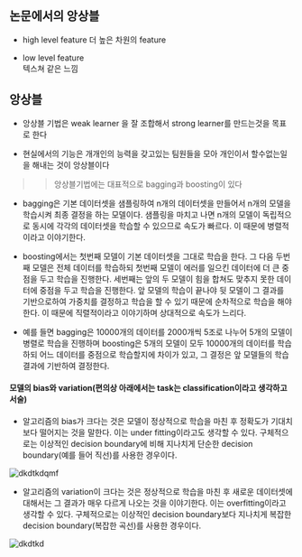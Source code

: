 ## 논문에서의 앙상블 

- high level feature 
더 높은 차원의 feature 

- low level feature  
텍스쳐 같은 느낌  

## 앙상블
- 앙상블 기법은 weak learner 을 잘 조합해서 strong learner를 만드는것을 목표로 한다 

- 현실에서의 기능은 개개인의 능력을 갖고있는 팀원들을 모아 개인이서 할수없는일을 해내는 것이 앙상블이다 


>> 앙상블기법에는 대표적으로 bagging과 boosting이 있다

- bagging은 기본 데이터셋을 샘플링하여 n개의 데이터셋을 만들어서 n개의 모델을 학습시켜 최종 결정을 하는 모델이다. 샘플링을 마치고 나면 n개의 모델이 독립적으로 동시에 각각의 데이터셋을 학습할 수 있으므로 속도가 빠르다. 이 때문에 병렬적이라고 이야기한다.



- boosting에서는 첫번째 모델이 기본 데이터셋을 그대로 학습을 한다. 그 다음 두번째 모델은 전체 데이터를 학습하되 첫번째 모델이 에러를 일으킨 데이터에 더 큰 중점을 두고 학습을 진행한다. 세번째는 앞의 두 모델이 힘을 합쳐도 맞추지 못한 데이터에 중점을 두고 학습을 진행한다. 앞 모델의 학습이 끝나야 뒷 모델이 그 결과를 기반으로하여 가중치를 결정하고 학습을 할 수 있기 때문에 순차적으로 학습을 해야한다. 이 때문에 직렬적이라고 이야기하며 상대적으로 속도가 느리다.


- 예를 들면 bagging은 10000개의 데이터를 2000개씩 5조로 나누어 5개의 모델이 병렬로 학습을 진행하며 boosting은 5개의 모델이 모두 10000개의 데이터를 학습하되 어느 데이터를 중점으로 학습할지에 차이가 있고, 그 결정은 앞 모델들의 학습결과에 기반하여 결정한다.

#### 모델의 bias와 variation(편의상 아래에서는 task는 classification이라고 생각하고 서술)

- 알고리즘의 bias가 크다는 것은 모델이 정상적으로 학습을 마친 후 정확도가 기대치보다 떨어지는 것을 말한다. 이는 under fitting이라고도 생각할 수 있다. 구체적으로는 이상적인 decision boundary에 비해 지나치게 단순한 decision boundary(예를 들어 직선)를 사용한 경우이다.

![dkdtkdqmf](https://t1.daumcdn.net/cfile/tistory/997396365BA26D2C35)


- 알고리즘의 variation이 크다는 것은 정상적으로 학습을 마친 후 새로운 데이터셋에 대해서는 그 결과가 매우 다르게 나오는 것을 이야기한다. 이는 overfitting이라고 생각할 수 있다. 구체적으로는 이상적인 decision boundary보다 지나치게 복잡한 decision boundary(복잡한 곡선)를 사용한 경우이다.

![dkdtkd](https://t1.daumcdn.net/cfile/tistory/99AA05365BA26D2E2F)


